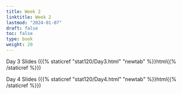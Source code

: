 ```yaml
---
title: Week 2 
linktitle: Week 2
lastmod: "2024-01-07"
draft: false  
toc: false  
type: book  
weight: 20
---
```


Day 3 Slides ({{% staticref "stat120/Day3.html" "newtab" %}}html{{% /staticref %}})

Day 4 Slides ({{% staticref "stat120/Day4.html" "newtab" %}}html{{% /staticref %}})


